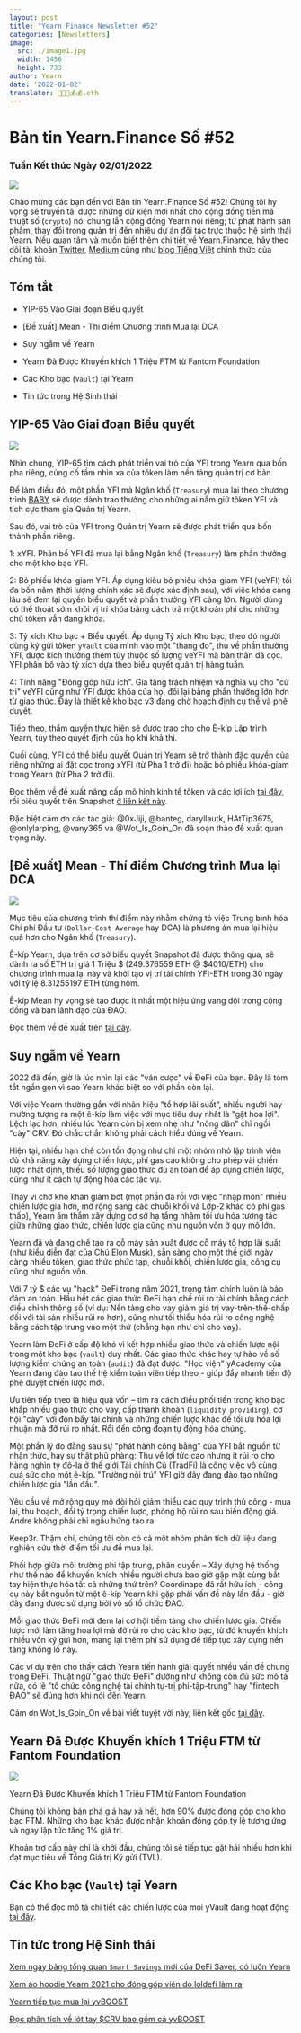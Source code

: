 ```yaml
---
layout: post
title: "Yearn Finance Newsletter #52"
categories: [Newsletters]
image:
  src: ./image1.jpg
  width: 1456
  height: 733
author: Yearn
date: '2022-01-02'
translator: 🤖💵💵💰💰.eth
---
```


# Bản tin Yearn.Finance Số #52

### Tuần Kết thúc Ngày 02/01/2022

![](/_posts/_newsletters/Yearn-Finance-Newsletter-52/cover.jpeg?w=880&h=440)

Chào mừng các bạn đến với Bản tin Yearn.Finance Số #52! Chúng tôi hy vọng sẽ truyền tải được những dữ kiện mới nhất cho cộng đồng tiền mã thuật số (`crypto`) nói chung lẫn cộng đồng Yearn nói riêng; từ phát hành sản phẩm, thay đổi trong quản trị đến nhiều dự án đối tác trực thuộc hệ sinh thái Yearn. Nếu quan tâm và muốn biết thêm chi tiết về Yearn.Finance, hãy theo dõi tài khoản [Twitter](https://twitter.com/iearnfinance), [Medium](https://medium.com/iearn) cũng như [blog Tiếng Việt](https://vietnamese.blog.yearn.finance/) chính thức của chúng tôi.

## Tóm tắt

- YIP-65 Vào Giai đoạn Biểu quyết

- [Đề xuất] Mean - Thí điểm Chương trình Mua lại DCA

- Suy ngẫm về Yearn

- Yearn Đã Được Khuyến khích 1&nbsp;Triệu&nbsp;FTM từ Fantom Foundation

- Các Kho bạc (`Vault`) tại Yearn

- Tin tức trong Hệ Sinh thái

## YIP-65 Vào Giai đoạn Biểu quyết

![](/_posts/_newsletters/Yearn-Finance-Newsletter-52/image2.jpg?w=980&h=871)

Nhìn chung, YIP-65 tìm cách phát triển vai trò của YFI trong Yearn qua bốn pha riêng, củng cố tầm nhìn xa của tôken làm nền tảng quản trị cơ bản.

Để làm điều đó, một phần YFI mà Ngân khố (`Treasury`) mua lại theo chương trình [BABY](https://yips.yearn.finance/YIPS/yip-56) sẽ được dành trao thưởng cho những ai nắm giữ tôken YFI và tích cực tham gia Quản trị Yearn.

Sau đó, vai trò của YFI trong Quản trị Yearn sẽ được phát triển qua bốn thành phần riêng.

1: xYFI. Phân bổ YFI đã mua lại bằng Ngân khố (`Treasury`) làm phần thưởng cho một kho bạc YFI.

2: Bỏ phiếu khóa-giam YFI. Áp dụng kiểu bỏ phiếu khóa-giam YFI (veYFI) tối đa bốn năm (thời lượng chính xác sẽ được xác định sau), với việc khóa càng lâu sẽ đem lại quyền biểu quyết và phần thưởng YFI càng lớn. Người dùng có thể thoát sớm khỏi vị trí khóa bằng cách trả một khoản phí cho những chủ tôken vẫn đang khóa.

3: Tỷ xích Kho bạc + Biểu quyết. Áp dụng Tỷ xích Kho bạc, theo đó người dùng ký gửi tôken `yVault` của mình vào một "thang đo", thu về phần thưởng YFI, được kích thưởng thêm tùy thuộc số lượng veYFI mà bản thân đã cọc. YFI phân bổ vào tỷ xích dựa theo biểu quyết quản trị hàng tuần.

4: Tính năng "Đóng góp hữu ích". Gia tăng trách nhiệm và nghĩa vụ cho "cử tri" veYFI cũng như YFI được khóa của họ, đổi lại bằng phần thưởng lớn hơn từ giao thức. Đây là thiết kế kho bạc v3 đang chờ hoạch định cụ thể và phê duyệt.

Tiếp theo, thẩm quyền thực hiện sẽ được trao cho cho Ê-kíp Lập trình Yearn, tùy theo quyết định của họ khi khả thi.

Cuối cùng, YFI có thể biểu quyết Quản trị Yearn sẽ trở thành đặc quyền của riêng những ai đặt cọc trong xYFI (từ Pha 1 trở đi) hoặc bỏ phiếu khóa-giam trong Yearn (từ Pha 2 trở đi).

Đọc thêm về đề xuất nâng cấp mô hình kinh tế tôken và các lợi ích [tại đây](https://gov.yearn.finance/t/yip-65-evolving-yfi-tokenomics/11994), rồi biểu quyết trên Snapshot [ở liên kết này](https://snapshot.org/#/ybaby.eth/proposal/0x8f7417fa5565d9f46e16618503e8808c36d51b2a9e8217a68c632d7c090d69d9).

Đặc biệt cảm ơn các tác giả: @0xJiji, @banteg, daryllautk, HAtTip3675, @onlylarping, @vany365 và @Wot_Is_Goin_On đã soạn thảo đề xuất quan trọng này.

## [Đề xuất] Mean - Thí điểm Chương trình Mua lại DCA

![](/_posts/_newsletters/Yearn-Finance-Newsletter-52/image3.jpg?w=690&h=301)

Mục tiêu của chương trình thí điểm này nhằm chứng tỏ việc Trung bình hóa Chi phí Đầu tư (`Dollar-Cost Average` hay DCA) là phương án mua lại hiệu quả hơn cho Ngân khố (`Treasury`).

Ê-kíp Yearn, dựa trên cơ sở biểu quyết Snapshot đã được thông qua, sẽ dành ra số ETH trị giá 1&nbsp;Triệu&nbsp;$ (249.376559 ETH @ $4010/ETH) cho chương trình mua lại này và khởi tạo vị trí tài chính YFI-ETH trong 30 ngày với tỷ lệ 8.31255197 ETH từng hôm.

Ê-kíp Mean hy vọng sẽ tạo được ít nhất một hiệu ứng vang dội trong cộng đồng và ban lãnh đạo của ĐAO.

Đọc thêm về đề xuất trên [tại đây](https://gov.yearn.finance/t/proposal-mean-dca-buyback-pilot-program/12065).

## Suy ngẫm về Yearn

2022 đã đến, giờ là lúc nhìn lại các "ván cược" về ĐeFi của bạn. Đây là tóm tắt ngắn gọn vì sao Yearn khác biệt so với phần còn lại.

Với việc Yearn thường gắn với nhãn hiệu "tổ hợp lãi suất”, nhiều người hay mường tượng ra một ê-kíp làm việc với mục tiêu duy nhất là "gặt hoa lợi". Lệch lạc hơn, nhiều lúc Yearn còn bị xem nhẹ như "nông dân" chỉ ngồi "cày" CRV. Đó chắc chắn không phải cách hiểu đúng về Yearn.

Hiện tại, nhiều hạn chế còn tồn đọng như chỉ một nhóm nhỏ lập trình viên đủ khả năng xây dựng chiến lược, phí gas cao không cho phép vài chiến lược nhất định, thiếu số lượng giao thức đủ an toàn để áp dụng chiến lược, cũng như ít cách tự động hóa các tác vụ.

Thay vì chờ khó khăn giảm bớt (một phần đã rồi với việc "nhập môn" nhiều chiến lược gia hơn, mở rộng sang các chuỗi khối và Lớp-2 khác có phí gas thấp), Yearn âm thầm xây dựng cơ sở hạ tầng nhằm tối ưu hóa tương tác giữa những giao thức, chiến lược gia cũng như nguồn vốn ở quy mô lớn.

Yearn đã và đang chế tạo ra cỗ máy sản xuất được cỗ máy tổ hợp lãi suất (như kiểu diễn đạt của Chú Elon Musk), sẵn sàng cho một thế giới ngày càng nhiều tôken, giao thức phức tạp, chuỗi khối, chiến lược gia, công cụ cũng như nguồn vốn.

Với 7&nbsp;tỷ&nbsp;$ các vụ "hack" ĐeFi trong năm 2021, trọng tâm chính luôn là bảo đảm an toàn. Hầu hết các giao thức ĐeFi hạn chế rủi ro tài chính bằng cách điều chỉnh thông số (ví dụ: Nền tảng cho vay giảm giá trị vay-trên-thế-chấp đối với tài sản nhiều rủi ro hơn), cũng như tối thiểu hóa rủi ro công nghệ bằng cách tập trung vào một thứ (chẳng hạn như chỉ cho vay).

Yearn làm ĐeFi ở cấp độ khó vì kết hợp nhiều giao thức và chiến lược nội trong một kho bạc (`vault`) duy nhất. Các giao thức khác hay tự hào về số lượng kiểm chứng an toàn (`audit`) đã đạt được. "Học viện" yAcademy của Yearn đang đào tạo thế hệ kiểm toán viên tiếp theo - giúp đẩy nhanh tiến độ phê duyệt chiến lược mới.

Ưu tiên tiếp theo là hiệu quả vốn – tìm ra cách điều phối tiền trong kho bạc khắp nhiều giao thức cho vay, cấp thanh khoản (`liquidity providing`), cơ hội "cày" với đòn bẩy tài chính và những chiến lược khác để tối ưu hóa lợi nhuận mà đỡ rủi ro nhất. Rồi đến công đoạn tự động hóa chúng.

Một phần lý do đằng sau sự "phát hành công bằng" của YFI bắt nguồn từ nhận thức, hay sự thật phũ phàng: Thu về lợi tức cao nhưng ít rủi ro cho hàng nghìn tỷ đô-la ở thế giới Tài chính Cũ (TradFi) là công việc vô cùng quá sức cho một ê-kíp. "Trường nội trú" YFI giờ đây đang đào tạo những chiến lược gia "lần đầu".

Yêu cầu về mở rộng quy mô đòi hỏi giảm thiểu các quy trình thủ công - mua lại, thu hoạch, đổi tỷ trọng chiến lược, phòng hộ rủi ro sau biến động giá. Andre không phải chỉ ngẫu hứng tạo ra 

Keep3r. Thậm chí, chúng tôi còn có cả một nhóm phân tích dữ liệu đang nghiên cứu thời điểm tối ưu để mua lại.

Phối hợp giữa môi trường phi tập trung, phân quyền – Xây dựng hệ thống như thế nào để khuyến khích nhiều người chưa bao giờ gặp mặt cùng bắt tay hiện thực hóa tất cả những thứ trên? Coordinape đã rất hữu ích - công cụ này bắt nguồn từ một ê-kíp Yearn khi gặp phải vấn đề này lần đầu -  giờ đây đang được sử dụng bởi vô số tổ chức ĐAO.

Mỗi giao thức ĐeFi mới đem lại cơ hội tiềm tàng cho chiến lược gia. Chiến lược mới làm tăng hoa lợi mà đỡ rủi ro cho các kho bạc, từ đó khuyến khích nhiều vốn ký gửi hơn, mang lại thêm phí sử dụng để tiếp tục xây dựng nền tảng khổng lồ này.

Các ví dụ trên cho thấy cách Yearn tiến hành giải quyết nhiều vấn đề chung trong ĐeFi. Thuật ngữ "giao thức ĐeFi" dường như không còn đủ sức mô tả nữa, có lẽ "tổ chức công nghệ tài chính tự-trị phi-tập-trung" hay "fintech ĐAO" sẽ đúng hơn khi nói đến Yearn.

Cảm ơn Wot_Is_Goin_On về bài viết tuyệt vời này, liên kết gốc [tại đây](https://twitter.com/Wot_Is_Goin_On/status/1477277152336916484).

## Yearn Đã Được Khuyến khích 1&nbsp;Triệu&nbsp;FTM từ Fantom Foundation

![](/_posts/_newsletters/Yearn-Finance-Newsletter-52/image4.jpg?w=1100&h=1092)

Yearn Đã Được Khuyến khích 1&nbsp;Triệu&nbsp;FTM từ Fantom Foundation

Chúng tôi không bán phá giá hay xả hết, hơn 90% được đóng góp cho kho bạc FTM. Những kho bạc khác được nhận khoản đóng góp tỷ lệ tương ứng và ngay lập tức tăng 1% giá trị.

Khoản trợ cấp này chỉ là khởi đầu, chúng tôi sẽ tiếp tục gặt hái nhiều hơn khi đạt mục tiêu về Tổng Giá trị Ký gửi (TVL).

## Các Kho bạc (`Vault`) tại Yearn

Bạn có thể đọc mô tả chi tiết các chiến lược của mọi yVault đang hoạt động [tại đây](https://medium.com/yearn-state-of-the-vaults/the-vaults-at-yearn-9237905ffed3).

## Tin tức trong Hệ Sinh thái

[Xem ngay bảng tổng quan `Smart Savings` mới của DeFi Saver, có luôn Yearn](https://twitter.com/DeFiSaver/status/1476614075815809028?s=20)

[Xem áo hoodie Yearn 2021 cho đóng góp viên do loldefi làm ra](https://twitter.com/loldefi/status/1477062572595884032)

[Yearn tiếp tục mua lại yvBOOST](https://twitter.com/wavey0x/status/1474946151006842884)

[Đọc phân tích về lót tay $CRV bao gồm cả yvBOOST](https://twitter.com/0xSEM/status/1475284063204388867)
